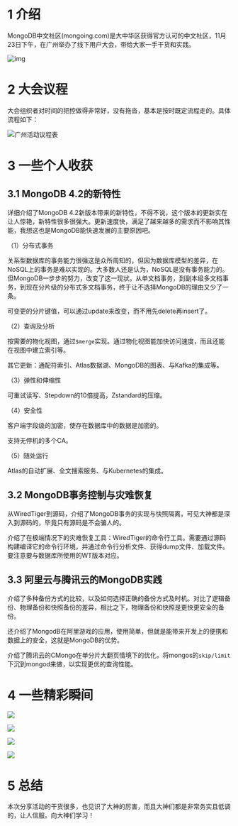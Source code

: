 # 1 介绍

MongoDB中文社区(mongoing.com)是大中华区获得官方认可的中文社区，11月23日下午，在广州举办了线下用户大会，带给大家一手干货和实践。

![img](https://pkslow.oss-cn-shenzhen.aliyuncs.com/images/201911/mongo.0.meeting.jpg)



# 2 大会议程

大会组织者对时间的把控做得非常好，没有拖沓，基本是按时既定流程走的。具体流程如下：

![广州活动议程表](https://pkslow.oss-cn-shenzhen.aliyuncs.com/images/201911/mongo.0.agenda.jpg)



# 3 一些个人收获

## 3.1 MongoDB 4.2的新特性

详细介绍了MongoDB 4.2新版本带来的新特性，不得不说，这个版本的更新实在让人惊艳，新特性很多很强大。更新速度快，满足了越来越多的需求而不影响其性能，我想这也是MongoDB能快速发展的主要原因吧。

（1）分布式事务

关系型数据库的事务能力很强这是众所周知的，但因为数据库模型的差异，在NoSQL上的事务是难以实现的。大多数人还是认为，NoSQL是没有事务能力的。但MongoDB一步步的努力，改变了这一现状。从单文档事务，到副本级多文档事务，到现在分片级的分布式多文档事务，终于让不选择MongoDB的理由又少了一条。

可变更的分片键值，可以通过update来改变，而不用先delete再insert了。

（2）查询及分析

按需要的物化视图，通过`$merge`实现。通过物化视图能加快访问速度，而且还能在视图中建立索引等。

其它更新：通配符索引、Atlas数据湖、MongoDB的图表、与Kafka的集成等。

（3）弹性和伸缩性

可重试读写、Stepdown的10倍提高，Zstandard的压缩。

（4）安全性

客户端字段级的加密，使存在数据库中的数据是加密的。

支持无停机的多个CA。

（5）随处运行

Atlas的自动扩展、全文搜索服务、与Kubernetes的集成。



## 3.2 MongoDB事务控制与灾难恢复

从WiredTiger到源码，介绍了MongoDB事务的实现与快照隔离，可见大神都是深入到源码的，毕竟只有源码是不会骗人的。

介绍了在极端情况下的灾难恢复工具：WiredTiger的命令行工具。需要通过源码构建编译它的命令行环境，并通过命令行分析文件、获得dump文件、加载文件。要注意要与数据库所使用的WT版本对应。



## 3.3 阿里云与腾讯云的MongoDB实践

介绍了多种备份方式的比较，以及如何选择正确的备份方式及时机。对比了逻辑备份、物理备份和快照备份的差异，相比之下，物理备份和快照是更快更安全的备份。

还介绍了MongodB在阿里游戏的应用，使用简单，但就是能带来开发上的便携和数据上的安全，这就是MongoDB的优势。

介绍了腾讯云的CMongo在单分片大翻页情境下的优化，将mongos的`skip/limit`下沉到mongod来做，以实现更优的查询性能。

# 4 一些精彩瞬间



![](https://pkslow.oss-cn-shenzhen.aliyuncs.com/images/201911/mongo1.jpg)



![](https://pkslow.oss-cn-shenzhen.aliyuncs.com/images/201911/mongo2.jpg)



![](https://pkslow.oss-cn-shenzhen.aliyuncs.com/images/201911/mongo3.jpg)



![](https://pkslow.oss-cn-shenzhen.aliyuncs.com/images/201911/mongo4.jpg)





# 5 总结

本次分享活动的干货很多，也见识了大神的厉害，而且大神们都是非常务实且低调的，让人信服。向大神们学习！

